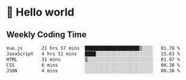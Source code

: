 # 🍻 Hello world

## Weekly Coding Time
<!--START_SECTION:waka-->

```txt
Vue.js       21 hrs 57 mins  ████████████████████▒░░░░   81.70 %
JavaScript   4 hrs 11 mins   ████░░░░░░░░░░░░░░░░░░░░░   15.61 %
HTML         31 mins         ▒░░░░░░░░░░░░░░░░░░░░░░░░   01.97 %
CSS          6 mins          ░░░░░░░░░░░░░░░░░░░░░░░░░   00.38 %
JSON         4 mins          ░░░░░░░░░░░░░░░░░░░░░░░░░   00.30 %
```

<!--END_SECTION:waka-->
